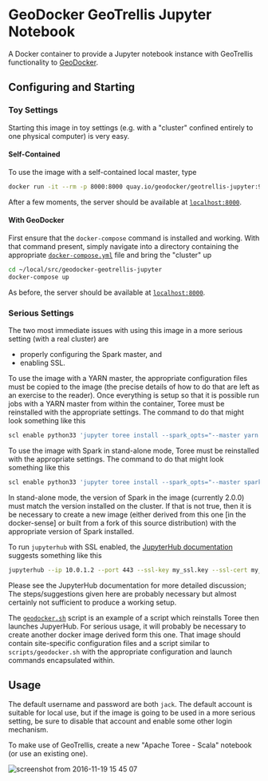 # GeoDocker GeoTrellis Jupyter Notebook #

A Docker container to provide a Jupyter notebook instance with GeoTrellis functionality to [GeoDocker](https://github.com/geodocker/geodocker).

## Configuring and Starting ##

### Toy Settings ###

Starting this image in toy settings (e.g. with a "cluster" confined entirely to one physical computer) is very easy.

#### Self-Contained ####

To use the image with a self-contained local master, type

```bash
docker run -it --rm -p 8000:8000 quay.io/geodocker/geotrellis-jupyter:9b577f1
```

After a few moments, the server should be available at [`localhost:8000`](http://localhost:8000).

#### With GeoDocker ####

First ensure that the `docker-compose` command is installed and working.
With that command present, simply navigate into a directory containing the appropriate [`docker-compose.yml`](docker-compose.yml) file and bring the "cluster" up

```bash
cd ~/local/src/geodocker-geotrellis-jupyter
docker-compose up
```

As before, the server should be available at [`localhost:8000`](http://localhost:8000).

### Serious Settings ###

The two most immediate issues with using this image in a more serious setting (with a real cluster) are
   - properly configuring the Spark master, and
   - enabling SSL.

To use the image with a YARN master, the appropriate configuration files must be copied to the image
(the precise details of how to do that are left as an exercise to the reader).
Once everything is setup so that it is possible run jobs with a YARN master from within the container, Toree must be reinstalled with the appropriate settings.
The command to do that might look something like this

```bash
scl enable python33 'jupyter toree install --spark_opts="--master yarn --jars file:///tmp/geotrellis-uberjar-assembly-1.0.0-RC1.jar"'
```

To use the image with Spark in stand-alone mode, Toree must be reinstalled with the appropriate settings.
The command to do that might look something like this

```bash
scl enable python33 'jupyter toree install --spark_opts="--master spark://10.0.1.3:7077 --jars file:///tmp/geotrellis-uberjar-assembly-1.0.0-RC1.jar"'
```

In stand-alone mode, the version of Spark in the image (currently 2.0.0) must match the version installed on the cluster.
If that is not true, then it is be necessary to create a new image
(either derived from this one [in the docker-sense] or built from a fork of this source distribution)
with the appropriate version of Spark installed.

To run `jupyterhub` with SSL enabled, the [JupyterHub documentation](https://github.com/jupyterhub/jupyterhub) suggests something like this

```bash
jupyterhub --ip 10.0.1.2 --port 443 --ssl-key my_ssl.key --ssl-cert my_ssl.cert
```

Please see the JupyterHub documentation for more detailed discussion;
The steps/suggestions given here are probably necessary but almost certainly not sufficient to produce a working setup.

The [`geodocker.sh`](scripts/geodocker.sh) script is an example of a script which reinstalls Toree then launches JupyerHub.
For serious usage, it will probably be necessary to create another docker image derived form this one.
That image should contain site-specific configuration files and a script similar to `scripts/geodocker.sh` with the appropriate configuration and launch commands encapsulated within.

## Usage ##

The default username and password are both `jack`.
The default account is suitable for local use,
but if the image is going to be used in a more serious setting, be sure to disable that account and enable some other login mechanism.

To make use of GeoTrellis, create a new "Apache Toree - Scala" notebook (or use an existing one).

![screenshot from 2016-11-19 15 45 07](https://cloud.githubusercontent.com/assets/11281373/20458321/b14c04e8-ae6f-11e6-8edf-467121f72d91.png)
